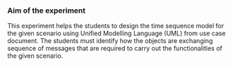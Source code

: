 ### Aim of the experiment
This experiment helps the students to design the time sequence model for the given scenario using Unified Modelling Language (UML) from use case document. The students must identify how the objects are exchanging sequence of messages that are required to carry out the functionalities of the given scenario.
